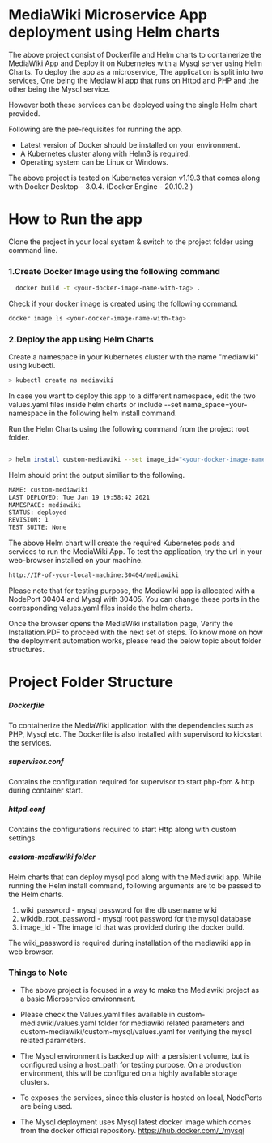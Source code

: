 # MediaWiki Microservice App deployment using Helm charts



The above project consist of Dockerfile and Helm charts to containerize the MediaWiki App and Deploy it on Kubernetes with a Mysql server using Helm Charts. To deploy the app as a microservice, The application is split into two services, One being the Mediawiki app that runs on Httpd and PHP and the other being the Mysql service.

However both these services can be deployed using the single Helm chart provided.

Following are the pre-requisites for running the app.

  - Latest version of Docker should be installed on your environment.
  - A Kubernetes cluster along with Helm3 is required.
  - Operating system can be Linux or Windows.
  
The above project is tested on Kubernetes version v1.19.3 that comes along with Docker Desktop - 3.0.4. (Docker Engine - 20.10.2 )

# How to Run the app

Clone the project in your local system & switch to the project folder using command line.

### 1.Create Docker Image using the following command
```sh
  docker build -t <your-docker-image-name-with-tag> .
``` 
Check if your docker image is created using the following command.
```sh
docker image ls <your-docker-image-name-with-tag>
``` 

### 2.Deploy the app using Helm Charts


Create a namespace in your Kubernetes cluster with the name "mediawiki" using kubectl.
```sh
> kubectl create ns mediawiki
``` 
In case you want to deploy this app to a different namespace, edit the two values.yaml files inside helm charts or include --set name_space=your-namespace in the following helm install command.

Run the Helm Charts using the following command from the project root folder.

```sh

> helm install custom-mediawiki --set image_id="<your-docker-image-name-with-tag>" --set wiki_password="<the-password-you-like>" --set wikidb_root_password="<your-mysql-root-password>" .\custom-mediawiki\
``` 

Helm should print the output similiar to the following.

```sh
NAME: custom-mediawiki
LAST DEPLOYED: Tue Jan 19 19:58:42 2021
NAMESPACE: mediawiki
STATUS: deployed
REVISION: 1
TEST SUITE: None
```


The above Helm chart will create the required Kubernetes pods and services to run the MediaWiki App.
To test the application, try the url in your web-browser installed on your machine.

```sh
http://IP-of-your-local-machine:30404/mediawiki
``` 

Please note that for testing purpose, the Mediawiki app is allocated with a NodePort 30404 and Mysql with 30405. You can change these ports in the corresponding values.yaml files inside the helm charts.

Once the browser opens the MediaWiki installation page, Verify the Installation.PDF to proceed with the next set of steps. To know more on how the deployment automation works, please read the below topic about folder structures.


# Project Folder Structure

##### Dockerfile
To containerize the MediaWiki application with the dependencies such as PHP, Mysql etc. The Dockerfile is also installed with supervisord to kickstart the services.

##### supervisor.conf
Contains the configuration required for supervisor to start php-fpm & http during container start.

##### httpd.conf

Contains the configurations required to start Http along with custom settings.

##### custom-mediawiki folder
Helm charts that can deploy mysql pod along with the Mediawiki app. While running the Helm install command, following arguments are to be passed to the Helm charts.
1) wiki_password - mysql password for the db username wiki
2) wikidb_root_password - mysql root password for the mysql database
3) image_id - The image Id that was provided during the docker build.

The wiki_password is required during installation of the mediawiki app in web browser.

### Things to Note

* The above project is focused in a way to make the Mediawiki project as a basic Microservice environment. 
* Please check the Values.yaml files available in custom-mediawiki/values.yaml folder for mediawiki related parameters and custom-mediawiki/custom-mysql/values.yaml for verifying the mysql related parameters.

* The Mysql environment is backed up with a persistent volume, but is configured using a host_path for testing purpose. On a production environment, this will be configured on a highly available storage clusters.

* To exposes the services, since this cluster is hosted on local, NodePorts are being used.

*  The Mysql deployment uses Mysql:latest docker image which comes from the docker official repository. https://hub.docker.com/_/mysql

